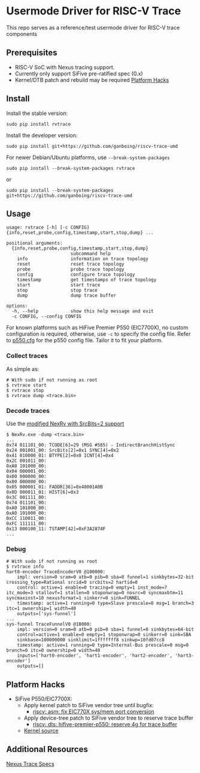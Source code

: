 # Usermode Driver for RISC-V Trace

This repo serves as a reference/test usermode driver for RISC-V trace components

## Prerequisites

* RISC-V SoC with Nexus tracing support.
* Currently only support SiFive pre-ratified spec (0.x)
* Kernel/DTB patch and rebuild may be required [Platform Hacks](#platform-hacks)

## Install

Install the stable version:

```shell
sudo pip install rvtrace
```

Install the developer version:

```shell
sudo pip install git+https://github.com/ganboing/riscv-trace-umd
```

For newer Debian/Ubuntu platforms, use `--break-system-packages`

```shell
sudo pip install --break-system-packages rvtrace
```
or
```shell
sudo pip install --break-system-packages git+https://github.com/ganboing/riscv-trace-umd
```

## Usage

```
usage: rvtrace [-h] [-c CONFIG] {info,reset,probe,config,timestamp,start,stop,dump} ...

positional arguments:
  {info,reset,probe,config,timestamp,start,stop,dump}
                        subcommand help
    info                information on trace topology
    reset               reset trace topology
    probe               probe trace topology
    config              configure trace topology
    timestamp           get timestamps of trace topology
    start               start trace
    stop                stop trace
    dump                dump trace buffer

options:
  -h, --help            show this help message and exit
  -c CONFIG, --config CONFIG
```

For known platforms such as HiFive Premier P550 (EIC7700X),
no custom configuration is required, otherwise, use `-c` to specify the config file.
Refer to [p550.cfg](./rvtrace/platforms/p550.cfg) for the p550 config file. Tailor it
to fit your platform.

### Collect traces
As simple as:
```
# With sudo if not running as root
$ rvtrace start
$ rvtrace stop
$ rvtrace dump <trace.bin>
```
### Decode traces
Use the [modified NexRv with SrcBits=2 support](https://github.com/ganboing/tg-nexus-trace/tree/dev-p550/refcode/c)
```
$ NexRv.exe -dump <trace.bin>
...
0x74 011101_00: TCODE[6]=29 (MSG #585) - IndirectBranchHistSync
0x24 001001_00: SrcBits[2]=0x1 SYNC[4]=0x2
0x41 010000_01: BTYPE[2]=0x0 ICNT[4]=0x4
0x2C 001011_00:
0xA0 101000_00:
0x04 000001_00:
0x00 000000_00:
0x00 000000_00:
0x05 000001_01: FADDR[36]=0x40001A0B
0x0D 000011_01: HIST[6]=0x3
0x3C 001111_00:
0x74 011101_00:
0xA0 101000_00:
0xA0 101000_00:
0xCC 110011_00:
0xFC 111111_00:
0x13 000100_11: TSTAMP[42]=0xF3A2874F
...
```
### Debug
```
# With sudo if not running as root
$ rvtrace info
hart0-encoder TraceEncoderV0 @100000:
	impl: version=0 sram=0 atb=0 pib=0 sba=0 funnel=1 sinkbytes=32-bit crossing_type=Rational srcid=0 srcbits=2 hartid=0
	control: active=1 enable=0 tracing=0 empty=1 inst_mode=7 itc_mode=3 stallovf=1 stallen=0 stoponwrap=0 nosrc=0 syncmaxbtm=11 syncmaxinst=10 nexusformat=1 sinkerr=0 sink=FUNNEL
	timestamp: active=1 running=0 type=Slave prescale=0 msg=1 branch=3 itc=1 ownership=1 width=40
	outputs=['sys-funnel']
...
sys-funnel TraceFunnelV0 @18000:
	impl: version=0 sram=0 atb=0 pib=0 sba=1 funnel=0 sinkbytes=64-bit
	control=active=1 enable=0 empty=1 stoponwrap=0 sinkerr=0 sink=SBA
	sinkbase=100000000 sinklimit=1fffffff8 sinkwp=10fd07cc8
	timestamp: active=1 running=0 type=Internal-Bus prescale=0 msg=0 branch=0 itc=0 ownership=0 width=40
	inputs=['hart0-encoder', 'hart1-encoder', 'hart2-encoder', 'hart3-encoder']
	outputs=[]
```
## Platform Hacks

* SiFive P550/EIC7700X:
  - Apply kernel patch to SiFive vendor tree until bugfix:
    - [riscv: asm: fix EIC770X sys/mem port conversion](./patches/0001-riscv-asm-fix-EIC770X-sys-mem-port-conversion.patch)
  - Apply device-tree patch to SiFive vendor tree to reserve trace buffer
    - [riscv: dts: hifive-premier-p550: reserve 4g for trace buffer](./patches/0001-riscv-dts-hifive-premier-p550-reserve-4g-for-trace-b.patch)
  - [Kernel source](https://github.com/sifive/riscv-linux/tree/dev/kernel/hifive-premier-p550)

## Additional Resources
[Nexus Trace Specs](https://github.com/riscv-non-isa/tg-nexus-trace/blob/main/README.md)
